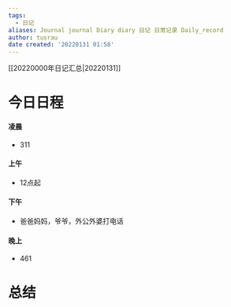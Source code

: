 ```yaml
---
tags:
  - 日记
aliases: Journal journal Diary diary 日记 日常记录 Daily_record
author: tusrau
date created: '20220131 01:58'
---
```


[[20220000年日记汇总|20220131]]

# 今日日程

#### 凌晨
- 311

#### 上午
- 12点起

#### 下午
- 爸爸妈妈，爷爷，外公外婆打电话

#### 晚上
- 461

# 总结
